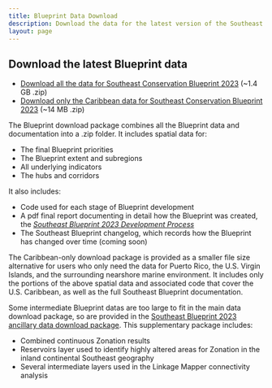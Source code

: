 ```yaml
---
title: Blueprint Data Download
description: Download the data for the latest version of the Southeast Conservation Blueprint
layout: page
---
```


## Download the latest Blueprint data

- [Download all the data for Southeast Conservation Blueprint 2023](https://www.sciencebase.gov/catalog/file/get/64f8da38d34ed30c20546a6a?name=Southeast_Blueprint_2023_Data_Download.zip) (~1.4 GB .zip)
- [Download only the Caribbean data for Southeast Conservation Blueprint 2023](https://www.sciencebase.gov/catalog/file/get/64f8da38d34ed30c20546a6a?name=Southeast_Blueprint_2023_Data_Download_Caribbean.zip) (~14 MB .zip)

The Blueprint download package combines all the Blueprint data and documentation into a .zip folder. It includes spatial data for:

- The final Blueprint priorities
- The Blueprint extent and subregions
- All underlying indicators
- The hubs and corridors

It also includes:
- Code used for each stage of Blueprint development
- A pdf final report documenting in detail how the Blueprint was created, the [_Southeast Blueprint 2023 Development Process_](https://www.sciencebase.gov/catalog/file/get/64f8da38d34ed30c20546a6a?name=Southeast_Blueprint_2023_Development_Process.pdf)
- The Southeast Blueprint changelog, which records how the Blueprint has changed over time (coming soon)

The Caribbean-only download package is provided as a smaller file size alternative for users who only need the data for Puerto Rico, the U.S. Virgin Islands, and the surrounding nearshore marine environment. It includes only the portions of the above spatial data and associated code that cover the U.S. Caribbean, as well as the full Southeast Blueprint documentation.

Some intermediate Blueprint datas are too large to fit in the main data download package, so are provided in the [Southeast Blueprint 2023 ancillary data download package](https://www.sciencebase.gov/catalog/file/get/64f8da38d34ed30c20546a6a?name=Southeast_Blueprint_2023_Ancillary_Data_Download.zip). This supplementary package includes:

- Combined continuous Zonation results
- Reservoirs layer used to identify highly altered areas for Zonation in the inland continental Southeast geography
- Several intermediate layers used in the Linkage Mapper connectivity analysis
